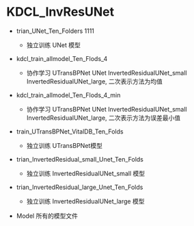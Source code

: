 # KDCL_InvResUNet

- trian_UNet_Ten_Folders  1111
  - 独立训练 UNet 模型
- kdcl_train_allmodel_Ten_Flods_4  
  - 协作学习 UTransBPNet UNet InvertedResidualUNet_small InvertedResidualUNet_large, 二次表示方法为均值

- kdcl_train_allmodel_Ten_Flods_4_min  
  - 协作学习 UTransBPNet UNet InvertedResidualUNet_small InvertedResidualUNet_large, 二次表示方法为误差最小值

- train_UTransBPNet_VitalDB_Ten_Folds
  - 独立训练 UTransBPNet模型

- trian_InvertedResidual_small_Unet_Ten_Folds  
  - 独立训练 InvertedResidualUNet_small 模型

- trian_InvertedResidual_large_Unet_Ten_Folds  
  - 独立训练 InvertedResidualUNet_large 模型

- Model 所有的模型文件